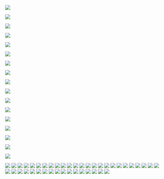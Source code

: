 ![](https://github.com/hwangseonju/Estate-site/blob/main/photo/Estate-site_1.png?raw=true)

![](https://github.com/hwangseonju/Estate-site/blob/main/photo/Estate-site_2.png?raw=true)

![](https://github.com/hwangseonju/Estate-site/blob/main/photo/Estate-site_3.png?raw=true)

![](https://github.com/hwangseonju/Estate-site/blob/main/photo/Estate-site_4.png?raw=true)

![](https://github.com/hwangseonju/Estate-site/blob/main/photo/Estate-site_5.png?raw=true)

![](https://github.com/hwangseonju/Estate-site/blob/main/photo/Estate-site_6.png?raw=true)

![](https://github.com/hwangseonju/Estate-site/blob/main/photo/Estate-site_7.png?raw=true)

![](https://github.com/hwangseonju/Estate-site/blob/main/photo/Estate-site_8.png?raw=true)

![](https://github.com/hwangseonju/Estate-site/blob/main/photo/Estate-site_9.png?raw=true)

![](https://github.com/hwangseonju/Estate-site/blob/main/photo/Estate-site_10.png?raw=true)

![](https://github.com/hwangseonju/Estate-site/blob/main/photo/Estate-site_11.png?raw=true)

![](https://github.com/hwangseonju/Estate-site/blob/main/photo/Estate-site_12.png?raw=true)

![](https://github.com/hwangseonju/Estate-site/blob/main/photo/Estate-site_13.png?raw=true)

![](https://github.com/hwangseonju/Estate-site/blob/main/photo/Estate-site_14.png?raw=true)

![](https://github.com/hwangseonju/Estate-site/blob/main/photo/Estate-site_15.png?raw=true)

![](https://github.com/hwangseonju/Estate-site/blob/main/photo/Estate-site_16.png?raw=true)

![](https://github.com/hwangseonju/Estate-site/blob/main/photo/Estate-site_17.png?raw=true)

![](https://github.com/hwangseonju/Estate-site/blob/main/photo/Estate-site_18.png?raw=true)
![](https://github.com/hwangseonju/Estate-site/blob/main/photo/Estate-site_19.png?raw=true)
![](https://github.com/hwangseonju/Estate-site/blob/main/photo/Estate-site_20.png?raw=true)
![](https://github.com/hwangseonju/Estate-site/blob/main/photo/Estate-site_21.png?raw=true)
![](https://github.com/hwangseonju/Estate-site/blob/main/photo/Estate-site_22.png?raw=true)
![](https://github.com/hwangseonju/Estate-site/blob/main/photo/Estate-site_23.png?raw=true)
![](https://github.com/hwangseonju/Estate-site/blob/main/photo/Estate-site_24.png?raw=true)
![](https://github.com/hwangseonju/Estate-site/blob/main/photo/Estate-site_25.png?raw=true)
![](https://github.com/hwangseonju/Estate-site/blob/main/photo/Estate-site_26.png?raw=true)
![](https://github.com/hwangseonju/Estate-site/blob/main/photo/Estate-site_27.png?raw=true)
![](https://github.com/hwangseonju/Estate-site/blob/main/photo/Estate-site_28.png?raw=true)
![](https://github.com/hwangseonju/Estate-site/blob/main/photo/Estate-site_29.png?raw=true)
![](https://github.com/hwangseonju/Estate-site/blob/main/photo/Estate-site_30.png?raw=true)
![](https://github.com/hwangseonju/Estate-site/blob/main/photo/Estate-site_31.png?raw=true)
![](https://github.com/hwangseonju/Estate-site/blob/main/photo/Estate-site_32.png?raw=true)
![](https://github.com/hwangseonju/Estate-site/blob/main/photo/Estate-site_33.png?raw=true)
![](https://github.com/hwangseonju/Estate-site/blob/main/photo/Estate-site_34.png?raw=true)
![](https://github.com/hwangseonju/Estate-site/blob/main/photo/Estate-site_35.png?raw=true)
![](https://github.com/hwangseonju/Estate-site/blob/main/photo/Estate-site_36.png?raw=true)
![](https://github.com/hwangseonju/Estate-site/blob/main/photo/Estate-site_37.png?raw=true)
![](https://github.com/hwangseonju/Estate-site/blob/main/photo/Estate-site_38.png?raw=true)
![](https://github.com/hwangseonju/Estate-site/blob/main/photo/Estate-site_39.png?raw=true)
![](https://github.com/hwangseonju/Estate-site/blob/main/photo/Estate-site_40.png?raw=true)
![](https://github.com/hwangseonju/Estate-site/blob/main/photo/Estate-site_41.png?raw=true)
![](https://github.com/hwangseonju/Estate-site/blob/main/photo/Estate-site_42.png?raw=true)
![](https://github.com/hwangseonju/Estate-site/blob/main/photo/Estate-site_43.png?raw=true)
![](https://github.com/hwangseonju/Estate-site/blob/main/photo/Estate-site_44.png?raw=true)
![](https://github.com/hwangseonju/Estate-site/blob/main/photo/Estate-site_45.png?raw=true)
![](https://github.com/hwangseonju/Estate-site/blob/main/photo/Estate-site_46.png?raw=true)
![](https://github.com/hwangseonju/Estate-site/blob/main/photo/Estate-site_47.png?raw=true)
![](https://github.com/hwangseonju/Estate-site/blob/main/photo/Estate-site_48.png?raw=true)
![](https://github.com/hwangseonju/Estate-site/blob/main/photo/Estate-site_49.png?raw=true)
![](https://github.com/hwangseonju/Estate-site/blob/main/photo/Estate-site_50.png?raw=true)
![](https://github.com/hwangseonju/Estate-site/blob/main/photo/Estate-site_51.png?raw=true)
![](https://github.com/hwangseonju/Estate-site/blob/main/photo/Estate-site_52.png?raw=true)
![](https://github.com/hwangseonju/Estate-site/blob/main/photo/Estate-site_53.png?raw=true)
![](https://github.com/hwangseonju/Estate-site/blob/main/photo/Estate-site_54.png?raw=true)
![](https://github.com/hwangseonju/Estate-site/blob/main/photo/Estate-site_55.png?raw=true)
![](https://github.com/hwangseonju/Estate-site/blob/main/photo/Estate-site_56.png?raw=true)
![](https://github.com/hwangseonju/Estate-site/blob/main/photo/Estate-site_57.png?raw=true)
![](https://github.com/hwangseonju/Estate-site/blob/main/photo/Estate-site_58.png?raw=true)
![](https://github.com/hwangseonju/Estate-site/blob/main/photo/Estate-site_59.png?raw=true)

